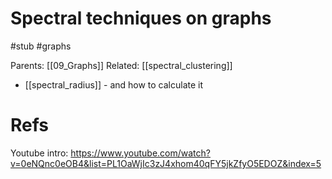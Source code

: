 # Spectral techniques on graphs

#stub #graphs

Parents: [[09_Graphs]]
Related: [[spectral_clustering]]

* [[spectral_radius]] - and how to calculate it

# Refs

Youtube intro: 
https://www.youtube.com/watch?v=0eNQnc0eOB4&list=PL1OaWjIc3zJ4xhom40qFY5jkZfyO5EDOZ&index=5
